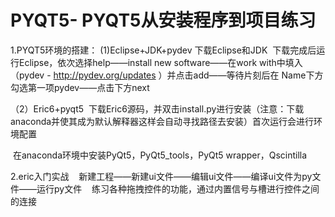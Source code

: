 # PYQT5-     PYQT5从安装程序到项目练习


1.PYQT5环境的搭建：
  (1)Eclipse+JDK+pydev
  下载Eclipse和JDK
  下载完成后运行Eclipse，依次选择help——install new software——在work with中填入（pydev - http://pydev.org/updates ）并点击add——等待片刻后在
  Name下方勾选第一项pydev——点击下方next
  
  （2）Eric6+pyqt5
  下载Eric6源码，并双击install.py进行安装（注意：下载anaconda并使其成为默认解释器这样会自动寻找路径去安装）首次运行会进行环境配置
 
  在anaconda环境中安装PyQt5，PyQt5_tools，PyQt5 wrapper，Qscintilla
  
2.eric入门实战
    新建工程——新建ui文件——编辑ui文件——编译ui文件为py文件——运行py文件
    练习各种拖拽控件的功能，通过内置信号与槽进行控件之间的连接
    
    
  
